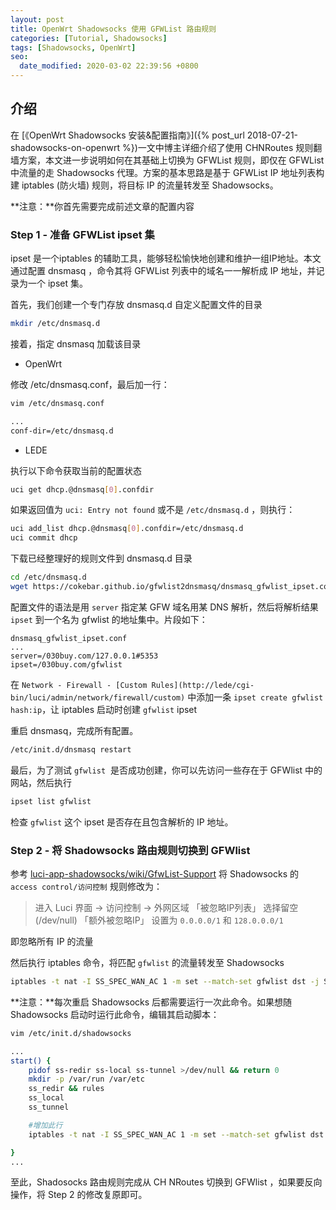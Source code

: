 ```yaml
---
layout: post
title: OpenWrt Shadowsocks 使用 GFWList 路由规则
categories: [Tutorial, Shadowsocks]
tags: [Shadowsocks, OpenWrt]
seo:
  date_modified: 2020-03-02 22:39:56 +0800
---
```


## 介绍

在 [《OpenWrt Shadowsocks 安装&配置指南》]({% post_url 2018-07-21-shadowsocks-on-openwrt %})一文中博主详细介绍了使用 CHNRoutes 规则翻墙方案，本文进一步说明如何在其基础上切换为 GFWList 规则，即仅在 GFWList 中流量的走 Shadowsocks 代理。方案的基本思路是基于 GFWList IP 地址列表构建 iptables (防火墙) 规则，将目标 IP 的流量转发至 Shadowsocks。

**注意：**你首先需要完成前述文章的配置内容

### Step 1 - 准备 GFWList ipset 集

ipset 是一个iptables 的辅助工具，能够轻松愉快地创建和维护一组IP地址。本文通过配置 dnsmasq ，命令其将 GFWList 列表中的域名一一解析成 IP 地址，并记录为一个 ipset 集。

首先，我们创建一个专门存放 dnsmasq.d 自定义配置文件的目录

```sh
mkdir /etc/dnsmasq.d
```

接着，指定 dnsmasq 加载该目录

- OpenWrt

修改 /etc/dnsmasq.conf，最后加一行：

```sh
vim /etc/dnsmasq.conf

...
conf-dir=/etc/dnsmasq.d
```

- LEDE

执行以下命令获取当前的配置状态

```sh
uci get dhcp.@dnsmasq[0].confdir
```

如果返回值为 `uci: Entry not found` 或不是 `/etc/dnsmasq.d` ，则执行：

```sh
uci add_list dhcp.@dnsmasq[0].confdir=/etc/dnsmasq.d
uci commit dhcp
```

下载已经整理好的规则文件到 dnsmasq.d 目录

```sh
cd /etc/dnsmasq.d
wget https://cokebar.github.io/gfwlist2dnsmasq/dnsmasq_gfwlist_ipset.conf
```

配置文件的语法是用 `server` 指定某 GFW 域名用某 DNS 解析，然后将解析结果 `ipset` 到一个名为 gfwlist 的地址集中。片段如下：

```
dnsmasq_gfwlist_ipset.conf
...
server=/030buy.com/127.0.0.1#5353
ipset=/030buy.com/gfwlist
```

在 `Network - Firewall - [Custom Rules](http://lede/cgi-bin/luci/admin/network/firewall/custom)` 中添加一条 `ipset create gfwlist hash:ip`，让 iptables 启动时创建 `gfwlist` ipset

重启 dnsmasq，完成所有配置。

```sh
/etc/init.d/dnsmasq restart
```

最后，为了测试 `gfwlist`  是否成功创建，你可以先访问一些存在于 GFWlist 中的网站，然后执行

```sh
ipset list gfwlist
```

检查 `gfwlist` 这个 ipset 是否存在且包含解析的 IP 地址。

### Step 2 - 将 Shadowsocks 路由规则切换到 GFWlist

参考 [luci-app-shadowsocks/wiki/GfwList-Support](https://github.com/shadowsocks/luci-app-shadowsocks/wiki/GfwList-Support) 将 Shadowsocks 的 `access control/访问控制` 规则修改为：

> 进入 Luci 界面 -> 访问控制 -> 外网区域 「被忽略IP列表」 选择留空(/dev/null) 「额外被忽略IP」 设置为 `0.0.0.0/1` 和 `128.0.0.0/1`

即忽略所有 IP 的流量

然后执行 iptables 命令，将匹配 `gfwlist` 的流量转发至 Shadowsocks

```sh
iptables -t nat -I SS_SPEC_WAN_AC 1 -m set --match-set gfwlist dst -j SS_SPEC_WAN_FW
```

**注意：**每次重启 Shadowsocks 后都需要运行一次此命令。如果想随 Shadowsocks 启动时运行此命令，编辑其启动脚本：

```sh
vim /etc/init.d/shadowsocks

...
start() {
    pidof ss-redir ss-local ss-tunnel >/dev/null && return 0
    mkdir -p /var/run /var/etc
    ss_redir && rules
    ss_local
    ss_tunnel

    #增加此行
    iptables -t nat -I SS_SPEC_WAN_AC 1 -m set --match-set gfwlist dst -j SS_SPEC_WAN_FW

} 
...
``` 

至此，Shadosocks 路由规则完成从 CH NRoutes 切换到 GFWlist ，如果要反向操作，将 Step 2 的修改复原即可。
